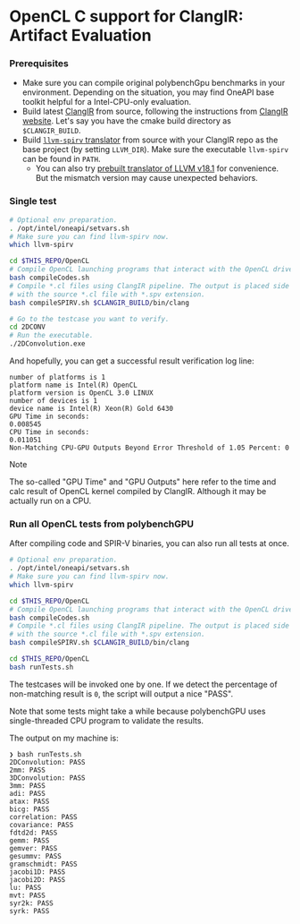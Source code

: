 # OpenCL C support for ClangIR: Artifact Evaluation

### Prerequisites

* Make sure you can compile original polybenchGpu benchmarks in your environment. Depending on the situation, you may find OneAPI base toolkit helpful for a Intel-CPU-only evaluation.
* Build latest [ClangIR](https://github.com/llvm/clangir) from source, following the instructions from [ClangIR website](https://llvm.github.io/clangir/GettingStarted/build-install.html). Let's say you have the cmake build directory as `$CLANGIR_BUILD`.
* Build [`llvm-spirv` translator](https://github.com/KhronosGroup/SPIRV-LLVM-Translator) from source with your ClangIR repo as the base project (by setting `LLVM_DIR`). Make sure the executable `llvm-spirv` can be found in `PATH`. 
  * You can also try [prebuilt translator of LLVM v18.1](https://github.com/KhronosGroup/SPIRV-LLVM-Translator/releases/tag/v18.1.2) for convenience. But the mismatch version may cause unexpected behaviors.

### Single test

```bash
# Optional env preparation.
. /opt/intel/oneapi/setvars.sh
# Make sure you can find llvm-spirv now.
which llvm-spirv

cd $THIS_REPO/OpenCL
# Compile OpenCL launching programs that interact with the OpenCL driver.
bash compileCodes.sh
# Compile *.cl files using ClangIR pipeline. The output is placed side by side
# with the source *.cl file with *.spv extension.
bash compileSPIRV.sh $CLANGIR_BUILD/bin/clang

# Go to the testcase you want to verify.
cd 2DCONV
# Run the executable.
./2DConvolution.exe
```

And hopefully, you can get a successful result verification log line:

```
number of platforms is 1
platform name is Intel(R) OpenCL
platform version is OpenCL 3.0 LINUX
number of devices is 1
device name is Intel(R) Xeon(R) Gold 6430
GPU Time in seconds:
0.008545
CPU Time in seconds:
0.011051
Non-Matching CPU-GPU Outputs Beyond Error Threshold of 1.05 Percent: 0
```

> [!NOTE]
> The so-called "GPU Time" and "GPU Outputs" here refer to the time and calc
> result of OpenCL kernel compiled by ClangIR. Although it may be actually run
> on a CPU.

### Run all OpenCL tests from polybenchGPU

After compiling code and SPIR-V binaries, you can also run all tests at once.

```bash
# Optional env preparation.
. /opt/intel/oneapi/setvars.sh
# Make sure you can find llvm-spirv now.
which llvm-spirv

cd $THIS_REPO/OpenCL
# Compile OpenCL launching programs that interact with the OpenCL driver.
bash compileCodes.sh
# Compile *.cl files using ClangIR pipeline. The output is placed side by side
# with the source *.cl file with *.spv extension.
bash compileSPIRV.sh $CLANGIR_BUILD/bin/clang

cd $THIS_REPO/OpenCL
bash runTests.sh
```

The testcases will be invoked one by one. If we detect the percentage of
non-matching result is `0`, the script will output a nice "PASS".

Note that some tests might take a while because polybenchGPU uses single-threaded CPU program to validate the results.

The output on my machine is:

```
❯ bash runTests.sh
2DConvolution: PASS
2mm: PASS
3DConvolution: PASS
3mm: PASS
adi: PASS
atax: PASS
bicg: PASS
correlation: PASS
covariance: PASS
fdtd2d: PASS
gemm: PASS
gemver: PASS
gesummv: PASS
gramschmidt: PASS
jacobi1D: PASS
jacobi2D: PASS
lu: PASS
mvt: PASS
syr2k: PASS
syrk: PASS
```
